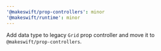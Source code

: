 ```yaml
---
'@makeswift/prop-controllers': minor
'@makeswift/runtime': minor
---
```


Add data type to legacy `Grid` prop controller and move it to `@makeswift/prop-controllers`.
